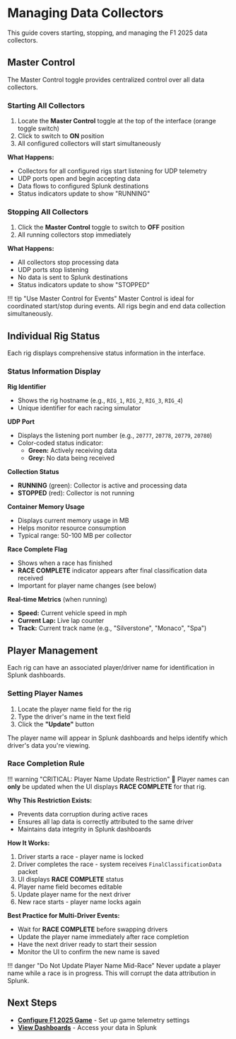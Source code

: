 # Managing Data Collectors

This guide covers starting, stopping, and managing the F1 2025 data collectors.

## Master Control

The Master Control toggle provides centralized control over all data collectors.

### Starting All Collectors

1. Locate the **Master Control** toggle at the top of the interface (orange toggle switch)
2. Click to switch to **ON** position
3. All configured collectors will start simultaneously

**What Happens:**

- Collectors for all configured rigs start listening for UDP telemetry
- UDP ports open and begin accepting data
- Data flows to configured Splunk destinations
- Status indicators update to show "RUNNING"

### Stopping All Collectors

1. Click the **Master Control** toggle to switch to **OFF** position
2. All running collectors stop immediately

**What Happens:**

- All collectors stop processing data
- UDP ports stop listening
- No data is sent to Splunk destinations
- Status indicators update to show "STOPPED"

!!! tip "Use Master Control for Events"
    Master Control is ideal for coordinated start/stop during events. All rigs begin and end data collection simultaneously.

## Individual Rig Status

Each rig displays comprehensive status information in the interface.

### Status Information Display

**Rig Identifier**

- Shows the rig hostname (e.g., `RIG_1`, `RIG_2`, `RIG_3`, `RIG_4`)
- Unique identifier for each racing simulator

**UDP Port**

- Displays the listening port number (e.g., `20777`, `20778`, `20779`, `20780`)
- Color-coded status indicator:
    - **Green:** Actively receiving data
    - **Grey:** No data being received

**Collection Status**

- **RUNNING** (green): Collector is active and processing data
- **STOPPED** (red): Collector is not running

**Container Memory Usage**

- Displays current memory usage in MB
- Helps monitor resource consumption
- Typical range: 50-100 MB per collector

**Race Complete Flag**

- Shows when a race has finished
- **RACE COMPLETE** indicator appears after final classification data received
- Important for player name changes (see below)

**Real-time Metrics** (when running)

- **Speed:** Current vehicle speed in mph
- **Current Lap:** Live lap counter
- **Track:** Current track name (e.g., "Silverstone", "Monaco", "Spa")

## Player Management

Each rig can have an associated player/driver name for identification in Splunk dashboards.

### Setting Player Names

1. Locate the player name field for the rig
2. Type the driver's name in the text field
3. Click the **"Update"** button

The player name will appear in Splunk dashboards and helps identify which driver's data you're viewing.

### Race Completion Rule

!!! warning "CRITICAL: Player Name Update Restriction"
    🚨 Player names can **only** be updated when the UI displays **RACE COMPLETE** for that rig.

**Why This Restriction Exists:**

- Prevents data corruption during active races
- Ensures all lap data is correctly attributed to the same driver
- Maintains data integrity in Splunk dashboards

**How It Works:**

1. Driver starts a race - player name is locked
2. Driver completes the race - system receives `FinalClassificationData` packet
3. UI displays **RACE COMPLETE** status
4. Player name field becomes editable
5. Update player name for the next driver
6. New race starts - player name locks again

**Best Practice for Multi-Driver Events:**

- Wait for **RACE COMPLETE** before swapping drivers
- Update the player name immediately after race completion
- Have the next driver ready to start their session
- Monitor the UI to confirm the new name is saved

!!! danger "Do Not Update Player Name Mid-Race"
    Never update a player name while a race is in progress. This will corrupt the data attribution in Splunk.

## Next Steps

- **[Configure F1 2025 Game](telemetry.md)** - Set up game telemetry settings
- **[View Dashboards](dashboards.md)** - Access your data in Splunk
